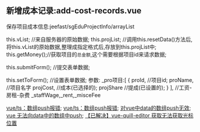 ## 新增成本记录:add-cost-records.vue


保存项目成本信息:jeefast/sgEduProjectInfo/arrayList


this.vList;		//来自服务器的原始数据;
this.projList;	//调用this.resetData()方法后,将this.vList的原始数据,整理成指定格式后,存放到this.projList中;
this.getMoney();//获取项目的`总金额`,这个需要根据项目id来请求数据;


this.submitForm();		//提交表单数据;

this.setToForm();		//设置表单数据; 
参数:
	_pro项目:[
		{
			proId,			//项目id;
			proName,		//项目名字
			projCost,		//成本(已选择的);
			projShare		//提成(已设置的);
		}
	],
	//工资-房租-杂费
	_staffWage,_rent,_misceFee
	
	
[vue/ts：数组push报错](https://segmentfault.com/q/1010000017562981);
[vue/ts：数组push报错](http://www.imooc.com/wenda/detail/494728);
[对vue中data的数组push无效](https://segmentfault.com/q/1010000017380916);
[vue 无法向data中的数组中push](https://ask.csdn.net/questions/762621);
[【已解决】vue-quill-editor 获取无法获取光标位置](https://blog.csdn.net/chanlingmai5374/article/details/88583010)
